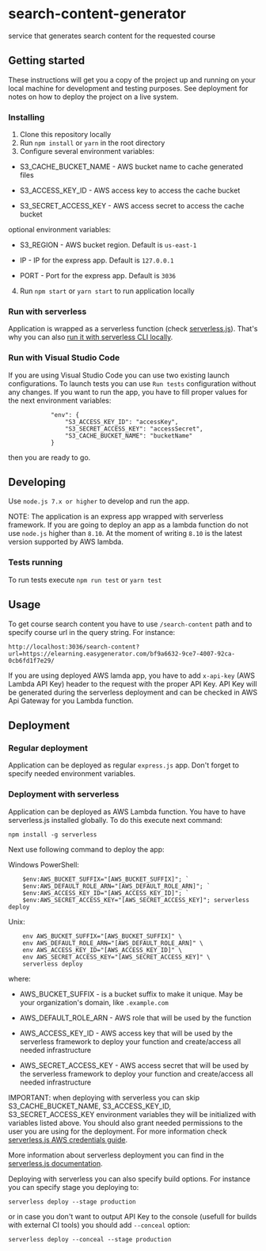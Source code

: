 # search-content-generator
service that generates search content for the requested course

## Getting started

These instructions will get you a copy of the project up and running on your local machine for development and testing purposes. See deployment for notes on how to deploy the project on a live system.

### Installing

1. Clone this repository locally
2. Run `npm install` or `yarn` in the root directory
3. Configure several environment variables:

* S3_CACHE_BUCKET_NAME - AWS bucket name to cache generated files 

* S3_ACCESS_KEY_ID - AWS access key to access the cache bucket

* S3_SECRET_ACCESS_KEY - AWS access secret to access the cache bucket 

optional environment variables:

* S3_REGION - AWS bucket region. Default is `us-east-1`

* IP - IP for the express app. Default is `127.0.0.1`

* PORT - Port for the express app. Default is `3036`

4. Run `npm start` or `yarn start` to run application locally

### Run with serverless

Application is wrapped as a serverless function (check [serverless.js](https://serverless.com/framework/docs/)). That's why you can also [run it with serverless CLI locally](https://serverless.com/framework/docs/providers/aws/cli-reference/invoke-local/).

### Run with Visual Studio Code

If you are using Visual Studio Code you can use two existing launch configurations. To launch tests you can use `Run tests` configuration without any changes. If you want to run the app, you have to fill proper values for the next environment variables:
```
            "env": {
                "S3_ACCESS_KEY_ID": "accessKey",
                "S3_SECRET_ACCESS_KEY": "accessSecret",
                "S3_CACHE_BUCKET_NAME": "bucketName"
            }
```
then you are ready to go.

## Developing

Use `node.js 7.x or higher` to develop and run the app. 

NOTE: The application is an express app wrapped with serverless framework. If you are going to deploy an app as a lambda function do not use `node.js` higher than `8.10`. At the moment of writing `8.10` is the latest version supported by AWS lambda.

### Tests running

To run tests execute `npm run test` or `yarn test`

## Usage

To get course search content you have to use `/search-content` path and to specify course url in the query string. For instance: 
```
http://localhost:3036/search-content?url=https://elearning.easygenerator.com/bf9a6632-9ce7-4007-92ca-0cb6fd1f7e29/
```

If you are using deployed AWS lamda app, you have to add `x-api-key` (AWS Lambda API Key) header to the request with the proper API Key. API Key will be generated during the serverless deployment and can be checked in AWS Api Gateway for you Lambda function.

## Deployment

### Regular deployment

Application can be deployed as regular `express.js` app. Don't forget to specify needed environment variables.

### Deployment with serverless

Application can be deployed as AWS Lambda function. You have to have serverless.js installed globally. To do this execute next command:
```
npm install -g serverless
```

Next use following command to deploy the app:

Windows PowerShell:
```
    $env:AWS_BUCKET_SUFFIX="[AWS_BUCKET_SUFFIX]"; `
    $env:AWS_DEFAULT_ROLE_ARN="[AWS_DEFAULT_ROLE_ARN]"; `
    $env:AWS_ACCESS_KEY_ID="[AWS_ACCESS_KEY_ID]"; `
    $env:AWS_SECRET_ACCESS_KEY="[AWS_SECRET_ACCESS_KEY]"; serverless deploy
```    

Unix:
```
    env AWS_BUCKET_SUFFIX="[AWS_BUCKET_SUFFIX]" \
    env AWS_DEFAULT_ROLE_ARN="[AWS_DEFAULT_ROLE_ARN]" \
    env AWS_ACCESS_KEY_ID="[AWS_ACCESS_KEY_ID]" \
    env AWS_SECRET_ACCESS_KEY="[AWS_SECRET_ACCESS_KEY]" \
    serverless deploy
```

where:

* AWS_BUCKET_SUFFIX - is a bucket suffix to make it unique. May be your organization's domain, like `.example.com`

* AWS_DEFAULT_ROLE_ARN - AWS role that will be used by the function

* AWS_ACCESS_KEY_ID - AWS access key that will be used by the serverless framework to deploy your function and create/access all needed infrastructure

* AWS_SECRET_ACCESS_KEY - AWS access secret that will be used by the serverless framework to deploy your function and create/access all needed infrastructure

IMPORTANT: when deploying with serverless you can skip S3_CACHE_BUCKET_NAME, S3_ACCESS_KEY_ID, S3_SECRET_ACCESS_KEY  environment variables they will be initialized with variables listed above. You should also grant needed permissions to the user you are using for the deployment. For more information check [serverless.js AWS credentials guide](https://serverless.com/framework/docs/providers/aws/guide/credentials/).

More information about serverless deployment you can find in the [serverless.js documentation](https://serverless.com/framework/docs/). 

Deploying with serverless you can also specify build options. For instance you can specify stage you deploying to:
```
serverless deploy --stage production
```

or in case you don't want to output API Key to the console (usefull for builds with external CI tools) you should add `--conceal` option:
```
serverless deploy --conceal --stage production
```